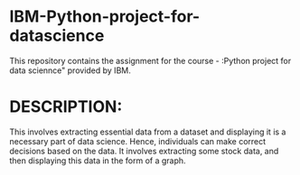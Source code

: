 # IBM-Python-project-for-datascience

This repository contains the assignment for the course - :Python project for data sciennce" provided by IBM.


# DESCRIPTION:

This involves extracting essential data from a dataset and displaying it is a necessary part of data science. Hence, individuals can make correct decisions based on the data. It involves extracting some stock data, and then displaying this data in the form of a graph.
